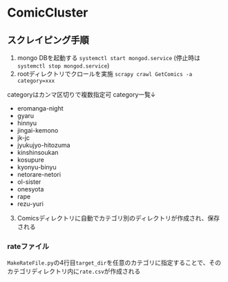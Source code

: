 # ComicCluster

## スクレイピング手順

1. mongo DBを起動する
   `systemctl start mongod.service`
   (停止時は`systemctl stop mongod.service`)
2. rootディレクトリでクロールを実施
   `scrapy crawl GetComics -a category=xxx`

categoryはカンマ区切りで複数指定可
category一覧↓

- eromanga-night
- gyaru
- hinnyu
- jingai-kemono
- jk-jc
- jyukujyo-hitozuma
- kinshinsoukan
- kosupure
- kyonyu-binyu
- netorare-netori
- ol-sister
- onesyota
- rape
- rezu-yuri



3. Comicsディレクトリに自動でカテゴリ別のディレクトリが作成され、保存される



### rateファイル

`MakeRateFile.py`の4行目`target_dir`を任意のカテゴリに指定することで、そのカテゴリディレクトリ内に`rate.csv`が作成される